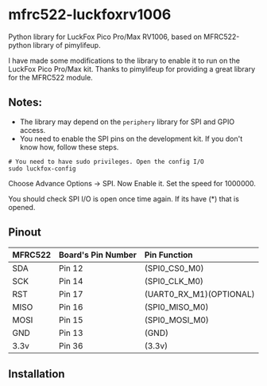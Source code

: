 # mfrc522-luckfoxrv1006
Python library for LuckFox Pico Pro/Max RV1006, based on MFRC522-python library of pimylifeup.

I have made some modifications to the library to enable it to run on the LuckFox Pico Pro/Max kit. Thanks to pimylifeup for providing a great library for the MFRC522 module.

## Notes:

* The library may depend on the `periphery` library for SPI and GPIO access.
* You need to enable the SPI pins on the development kit. If you don't know how, follow these steps.

~~~
# You need to have sudo privileges. Open the config I/O
sudo luckfox-config
~~~
Choose Advance Options -> SPI. Now Enable it. Set the speed for 1000000.

You should check SPI I/O is open once time again. If its have (*) that is opened.
## Pinout

|MFRC522| Board's Pin Number|Pin Function|
|:---|:---|:---|
|SDA|Pin 12| (SPI0\_CS0\_M0)|
|SCK|Pin 14| (SPI0\_CLK\_M0)|
|RST|Pin 17| (UART0\_RX\_M1\)(OPTIONAL)|
|MISO|Pin 16| (SPI0\_MISO\_M0)|
|MOSI|Pin 15| (SPI0\_MOSI\_M0)|
|GND|Pin 13| (GND)|
|3.3v|Pin 36| (3.3v)|

## Installation









